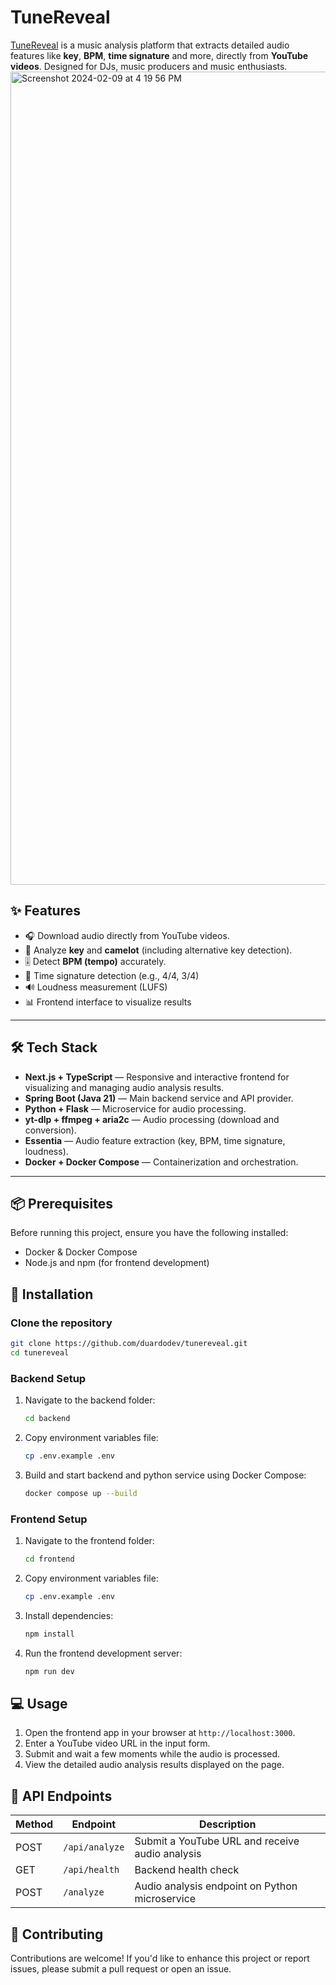 # TuneReveal

[TuneReveal](https://tunereveal.vercel.app/) is a music analysis platform that extracts detailed audio features like **key**, **BPM**, **time signature** and more, directly from **YouTube videos**. Designed for DJs, music producers and music enthusiasts.
<img width="1301" alt="Screenshot 2024-02-09 at 4 19 56 PM" src="https://imgur.com/CD6laza.png">

## ✨ Features

- 🎧 Download audio directly from YouTube videos.
- 🎼 Analyze **key** and **camelot** (including alternative key detection).
- 🎚️ Detect **BPM (tempo)** accurately.
- 🥁 Time signature detection (e.g., 4/4, 3/4)
- 🔊 Loudness measurement (LUFS)
- 📊 Frontend interface to visualize results


---

## 🛠️ Tech Stack

- **Next.js + TypeScript** — Responsive and interactive frontend for visualizing and managing audio analysis results.
- **Spring Boot (Java 21)** — Main backend service and API provider.
- **Python + Flask** — Microservice for audio processing.
- **yt-dlp + ffmpeg + aria2c** — Audio processing (download and conversion).
- **Essentia** — Audio feature extraction (key, BPM, time signature, loudness).
- **Docker + Docker Compose** — Containerization and orchestration.

---

## 📦 Prerequisites

Before running this project, ensure you have the following installed:

- Docker & Docker Compose
- Node.js and npm (for frontend development)

## 🚀 Installation

### Clone the repository

```bash
git clone https://github.com/duardodev/tunereveal.git
cd tunereveal
```

### Backend Setup

1. Navigate to the backend folder:
   ```bash
   cd backend
   ```

2. Copy environment variables file:
   ```bash
   cp .env.example .env
   ```

3. Build and start backend and python service using Docker Compose:
   ```bash
   docker compose up --build
   ```

### Frontend Setup

1. Navigate to the frontend folder:
   ```bash
   cd frontend
   ```

2. Copy environment variables file:
   ```bash
   cp .env.example .env
   ```

2. Install dependencies:
   ```bash
   npm install
   ```

4. Run the frontend development server:
   ```bash
   npm run dev
   ```

## 💻 Usage

1. Open the frontend app in your browser at `http://localhost:3000`.
2. Enter a YouTube video URL in the input form.
3. Submit and wait a few moments while the audio is processed.
4. View the detailed audio analysis results displayed on the page.

## 📡 API Endpoints

| Method | Endpoint        | Description                                        |
|--------|----------------|----------------------------------------------------|
| POST   | `/api/analyze` | Submit a YouTube URL and receive audio analysis   |
| GET    | `/api/health`  | Backend health check                               |
| POST   | `/analyze`     | Audio analysis endpoint on Python microservice    |

## 🤝 Contributing

Contributions are welcome! If you'd like to enhance this project or report issues, please submit a pull request or open an issue.
